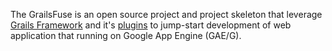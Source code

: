 The GrailsFuse is an open source project and project skeleton that leverage [Grails Framework](http://grails.org) and it's [plugins](http://grails.org/plugin/home) to jump-start development of web application that running on Google App Engine (GAE/G).
